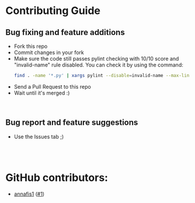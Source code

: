 # Contributing Guide

## Bug fixing and feature additions
- Fork this repo
- Commit changes in your fork
- Make sure the code still passes pylint checking
  with 10/10 score and "invalid-name" rule disabled.
  You can check it by using the command:
  ```bash
  find . -name '*.py' | xargs pylint --disable=invalid-name --max-line-length=79
  ```
- Send a Pull Request to this repo
- Wait until it's merged :)

<br>

## Bug report and feature suggestions
- Use the Issues tab ;)

<br>
<br>

# GitHub contributors:
- [annafis1](https://github.com/annafis1) ([#1](https://github.com/laymonage/AidenBot/pull/1))
